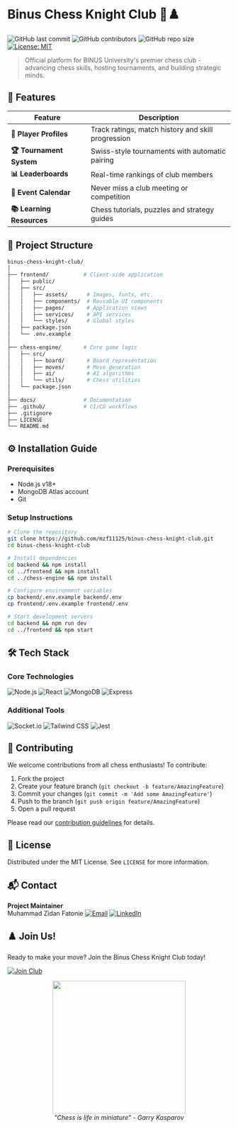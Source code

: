 # Binus Chess Knight Club 🏰♟️

![GitHub last commit](https://img.shields.io/github/last-commit/mzf11125/binus-chess-knight-club)
![GitHub contributors](https://img.shields.io/github/contributors/mzf11125/binus-chess-knight-club)
![GitHub repo size](https://img.shields.io/github/repo-size/mzf11125/binus-chess-knight-club)
[![License: MIT](https://img.shields.io/badge/License-MIT-blue.svg)](https://opensource.org/licenses/MIT)

> Official platform for BINUS University's premier chess club - advancing chess skills, hosting tournaments, and building strategic minds.

## 🚀 Features

<div align="center">
  
| Feature | Description |
|---------|-------------|
| **🧠 Player Profiles** | Track ratings, match history and skill progression |
| **🏆 Tournament System** | Swiss-style tournaments with automatic pairing |
| **📊 Leaderboards** | Real-time rankings of club members |
| **📅 Event Calendar** | Never miss a club meeting or competition |
| **📚 Learning Resources** | Chess tutorials, puzzles and strategy guides |

</div>

## 🧩 Project Structure

```bash
binus-chess-knight-club/
│
├── frontend/           # Client-side application
│   ├── public/
│   ├── src/
│   │   ├── assets/      # Images, fonts, etc.
│   │   ├── components/  # Reusable UI components
│   │   ├── pages/       # Application views
│   │   ├── services/    # API services
│   │   └── styles/      # Global styles
│   ├── package.json
│   └── .env.example
│
├── chess-engine/       # Core game logic
│   ├── src/
│   │   ├── board/       # Board representation
│   │   ├── moves/       # Move generation
│   │   ├── ai/          # AI algorithms
│   │   └── utils/       # Chess utilities
│   └── package.json
│
├── docs/               # Documentation
├── .github/            # CI/CD workflows
├── .gitignore
├── LICENSE
└── README.md
```

## ⚙️ Installation Guide

### Prerequisites
- Node.js v18+
- MongoDB Atlas account
- Git

### Setup Instructions
```bash
# Clone the repository
git clone https://github.com/mzf11125/binus-chess-knight-club.git
cd binus-chess-knight-club

# Install dependencies
cd backend && npm install
cd ../frontend && npm install
cd ../chess-engine && npm install

# Configure environment variables
cp backend/.env.example backend/.env
cp frontend/.env.example frontend/.env

# Start development servers
cd backend && npm run dev
cd ../frontend && npm start
```

## 🛠️ Tech Stack

### Core Technologies
![Node.js](https://img.shields.io/badge/Node.js-339933?logo=nodedotjs&logoColor=white)
![React](https://img.shields.io/badge/React-20232A?logo=react&logoColor=61DAFB)
![MongoDB](https://img.shields.io/badge/MongoDB-47A248?logo=mongodb&logoColor=white)
![Express](https://img.shields.io/badge/Express-000000?logo=express&logoColor=white)

### Additional Tools
![Socket.io](https://img.shields.io/badge/Socket.io-010101?logo=socketdotio&logoColor=white)
![Tailwind CSS](https://img.shields.io/badge/Tailwind_CSS-38B2AC?logo=tailwind-css&logoColor=white)
![Jest](https://img.shields.io/badge/Jest-C21325?logo=jest&logoColor=white)

## 🤝 Contributing

We welcome contributions from all chess enthusiasts! To contribute:

1. Fork the project
2. Create your feature branch (`git checkout -b feature/AmazingFeature`)
3. Commit your changes (`git commit -m 'Add some AmazingFeature'`)
4. Push to the branch (`git push origin feature/AmazingFeature`)
5. Open a pull request

Please read our [contribution guidelines](CONTRIBUTING.md) for details.

## 📄 License

Distributed under the MIT License. See `LICENSE` for more information.

## 📬 Contact

**Project Maintainer**  
Muhammad Zidan Fatonie 
[![Email](https://img.shields.io/badge/Email-zulfikar.fauzan@binus.ac.id-blue?logo=gmail)](mailto:muhammad.fatonie@binus.ac.id)
[![LinkedIn](https://img.shields.io/badge/LinkedIn-Connect-blue?logo=linkedin)](https://www.linkedin.com/in/mzidanfatonie/)

## ♟️ Join Us!

Ready to make your move? Join the Binus Chess Knight Club today!

[![Join Club](https://img.shields.io/badge/Join_Club-Apply_Now-blueviolet?style=for-the-badge&logo=chess)]([https://forms.gle/examplelink](https://docs.google.com/forms/d/e/1FAIpQLSedmsFPyJ-sg19VR41Z4FWj1N1VVsYLPoGy49DDdui9AE8gkA/viewform))

<p align="center">
  <img src="https://media.giphy.com/media/l0HlG8vJXW0X5yX4s/giphy.gif" width="300">
  <br>
  <em>"Chess is life in miniature" - Garry Kasparov</em>
</p>
